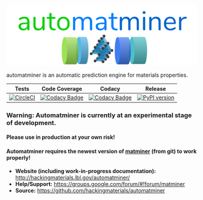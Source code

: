 <img src="./docs/source/_static/logo_lowres.png" alt="logo" width="500"/>

automatminer is an automatic prediction engine for materials properties.


| Tests  |   Code Coverage   |  Codacy | Release |
|:----------:|:-------------:|:------:|:------:|
| [![CircleCI](https://img.shields.io/circleci/project/github/hackingmaterials/automatminer/master.svg)](https://circleci.com/gh/hackingmaterials/automatminer) | [![Codacy Badge](https://img.shields.io/codacy/coverage/aa63dd7aa85e480bbe0e924a02ad1540.svg?colorB=brightgreen)](https://www.codacy.com/app/ardunn/automatminer) | [![Codacy Badge](https://img.shields.io/codacy/grade/aa63dd7aa85e480bbe0e924a02ad1540.svg)](https://www.codacy.com/app/ardunn/automatminer) | [![PyPI version](https://img.shields.io/pypi/v/automatminer.svg?colorB=blue)](https://pypi.org/project/automatminer/) |


### Warning: Automatminer is currently at an experimental stage of development.
#### Please use in production at your own risk!

#### Automatminer requires the newest version of [matminer](https://github.com/hackingmaterials/matminer) (from git) to work properly!

- **Website (including work-in-progress documentation):** <http://hackingmaterials.lbl.gov/automatminer/>
- **Help/Support:** <https://groups.google.com/forum/#!forum/matminer>
- **Source:** <https://github.com/hackingmaterials/automatminer>

